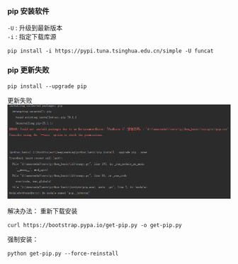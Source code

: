 ### pip 安装软件  
`-U` : 升级到最新版本  
`-i` : 指定下载库源  
```
pip install -i https://pypi.tuna.tsinghua.edu.cn/simple -U funcat
```

### pip 更新失败
```
pip install --upgrade pip
```
更新失败
![pip更新](./res/pip_update.png)

解决办法：
重新下载安装
```
curl https://bootstrap.pypa.io/get-pip.py -o get-pip.py

```

强制安装：
```
python get-pip.py --force-reinstall
```
